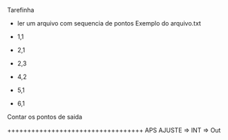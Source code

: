 
Tarefinha
+ ler um arquivo com sequencia de pontos 
Exemplo do arquivo.txt 

- 1,1

- 2,1

- 2,3

- 4,2

- 5,1

- 6,1


Contar os pontos de saida

++++++++++++++++++++++++++++++++++
APS AJUSTE 
=> INT
=> Out

